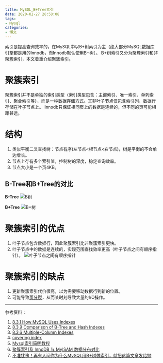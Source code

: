 ```yaml
---
title: MySQL_B+Tree索引
date: 2020-02-27 20:50:08
tags:
- Mysql
categories:
- 博文
---
```

索引是提高查询效率的，在MySQL中以B+树索引为主（绝大部分MySQL数据库引擎都是用的Innodb，而Innodb默认使用B+树）。
B+树索引又分为聚簇索引和非聚簇索引，本文着重介绍聚簇索引。

# 聚簇索引
聚簇索引并不是单独的索引类型（索引类型包含：主键索引、唯一索引、单列索引、聚合索引等），而是一种数据存储方式。其非叶子节点仅包含索引列，数据行存储在叶子节点上。
Innodb只保证相同页上的数据是连续的，但不同的页可能相距甚远。

# 结构
1. 类似平衡二叉查找树：节点有序(左节点<根节点<右节点)，树是平衡的不会单边增长。
2. 节点上存有多个索引值，控制树的深度，稳定查询效率。
3. 节点大小是一个页4KB。

## B-Tree和B+Tree的对比
**B-Tree**
![B树](/images/mysql/b-Tree.webp)

**B+Tree**
![B+树](/images/mysql/b+Tree.webp)

# 聚簇索引的优点
1. 叶子节点包含数据行，因此聚簇索引比非聚簇索引更快。
2. 叶子节点中的数据是连续的，实现范围查找效率更高（叶子节点之间有顺序指针）。
![叶子节点之间有顺序指针](/images/mysql/b+tree_seq_ptr.webp)

# 聚簇索引的缺点
1. 更新聚簇索引代价很高，以为需要移动数据行到新的位置。
2. 可能导致[页分裂](/2020/02/28/MySQL-页分裂/)，从而某时刻导致大量的I/O操作。

---
参考资料：
1. [8.3.1 How MySQL Uses Indexes](https://dev.mysql.com/doc/refman/8.0/en/mysql-indexes.html)
2. [8.3.9 Comparison of B-Tree and Hash Indexes](https://dev.mysql.com/doc/refman/8.0/en/index-btree-hash.html)
3. [8.3.6 Multiple-Column Indexes](https://dev.mysql.com/doc/refman/8.0/en/multiple-column-indexes.html)
4. [covering index](https://dev.mysql.com/doc/refman/8.0/en/glossary.html#glos_covering_index)
5. [Mysql索引简明教程](https://mp.weixin.qq.com/s?__biz=MzI4Njg5MDA5NA==&mid=2247486057&idx=1&sn=eec75a0f6f2c408c8188658011c38e07&chksm=ebd74b68dca0c27e90096f0017ba5479774ae7643f2cecd72b011823df1411ab1659ea889b37&mpshare=1&scene=1&srcid=0227wKqrRDn5WWOWC5hOZnrW&sharer_sharetime=1582784840625&sharer_shareid=0a5f0581869913747e54ca097f77ea2b&key=e1d18effe01e13c45e831bca7ce32424fbdfcd17afd7bd8529258d0dbbde26ef9685b7359cbad4b5df760219307def5f806daf7c611d12fe08d4f7b5ffe113045975d784908d381965b74a306162d71d&ascene=1&uin=MTA4MTU0ODIyMg%3D%3D&devicetype=Windows+7&version=6208006f&lang=zh_CN&exportkey=ARKOykk77XHXzE9b6n4W5k0%3D&pass_ticket=LfdlJsZTmXBQdrVYQljTmpWvFMzoeQx6Wi9ewOu4ScxuKyysIBvhLO%2F8k6ZGN7MK)
6. [聚簇索引及 InnoDB 与 MyISAM 数据分布对比](https://mp.weixin.qq.com/s?__biz=MzU4MzU4NzI5OA==&mid=2247483843&idx=2&sn=27c6d378f92635875a7ed050b8cc477d&chksm=fda7854ecad00c5829d4900630da7e0743e4939f0b0f725380de7ecc628f87e233e5eeec68bf&mpshare=1&scene=1&srcid=0227ui0mH6TQVfmAevkgdUeY&sharer_sharetime=1582784826674&sharer_shareid=0a5f0581869913747e54ca097f77ea2b&key=b75e9a2bedf85391600cf4de5ae4f18cbedc1b6042691e4a69bbd980e81afb35f3d12972039e7cf2f33db60509f07785dfe862de04514c2cb8223958d65ab05235af3eab5a7c76673629541c1c13c085&ascene=1&uin=MTA4MTU0ODIyMg%3D%3D&devicetype=Windows+7&version=6208006f&lang=zh_CN&exportkey=AQPGhtcoIKYENMY5ov%2Bdq2E%3D&pass_ticket=LfdlJsZTmXBQdrVYQljTmpWvFMzoeQx6Wi9ewOu4ScxuKyysIBvhLO%2F8k6ZGN7MK)
7. [不准犹豫！再有人问你为什么MySQL用B+树做索引，就把这篇文章发给她](https://mp.weixin.qq.com/s?__biz=Mzg2NzA4MTkxNQ==&mid=2247486251&idx=1&sn=296f07b65b5a73a15337541fb4bc6572&key=e1d18effe01e13c43433cc33c5161f00872a430ca41b577f513fa082b7f46bd37471f7cfe2954afa430e0eaf04288da8b98daa275053c639d985c27ec0dd8b286dcf0196305776d4004cac349def25e0&ascene=1&uin=MTA4MTU0ODIyMg%3D%3D&devicetype=Windows+7&version=6208006f&lang=zh_CN&exportkey=AZxQ0x8eUrIpA2TZSIvCers%3D&pass_ticket=eYprKboj%2F%2FVkb9z2n1rVgrNb833slBE0lMIXwN27FvVBipjBM67fSOf2ZckEmBBo)
